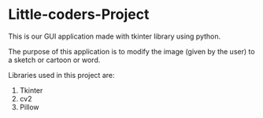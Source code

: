 # Little-coders-Project

This is our GUI application made with tkinter library using python.

The purpose of this application is to modify the image (given by the user) to a sketch or cartoon or word.

Libraries used in this project are:
1. Tkinter
2. cv2
3. Pillow
